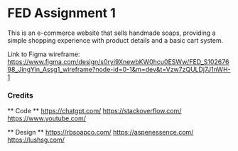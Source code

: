 # FED Assignment 1
This is an e-commerce website that sells handmade soaps, providing a simple shopping experience with product details and a basic cart system.

Link to Figma wireframe: https://www.figma.com/design/s0ryi9XnewbKW0hcu0ESWw/FED_S10267698_JingYin_Assg1_wireframe?node-id=0-1&m=dev&t=Vzw7zQULDj7J1nWH-1

### Credits
** Code **
https://chatgpt.com/
https://stackoverflow.com/
https://www.youtube.com/

** Design **
https://rbsoapco.com/
https://aspenessence.com/
https://lushsg.com/